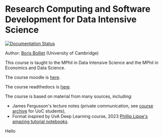 
Research Computing and Software Development for Data Intensive Science
=======================================================================

[![Documentation Status](https://readthedocs.org/projects/researchcomputing/badge/?version=latest)](https://researchcomputing.readthedocs.io/en/latest/?badge=latest)


Author: [Boris Bolliet](https://github.com/borisbolliet) (University of Cambridge)

This course is taught to the MPhil in Data Intensive Science and the MPhil in Economics and Data Science.

The course moodle is [here](https://www.vle.cam.ac.uk/course/view.php?id=252189).

The course readthedocs is [here](https://researchcomputing.readthedocs.io/en/latest/).


The course is based on material from many sources, including:
- James Fergusson's lecture notes (private communication, see [course archive](https://gitlab.developers.cam.ac.uk/phy/data-intensive-science-mphil/lecture-materials/c1_research_computing/-/tree/main/course_archive?ref_type=heads) for UoC students),
- Format inspired by UvA Deep Learning course, 2023 [Phillip Lippe's amazing tutorial notebooks](https://uvadlc-notebooks.readthedocs.io/en/latest/).

Hello
